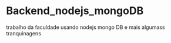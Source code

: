 # Backend_nodejs_mongoDB
trabalho da faculdade usando nodejs mongo DB e mais algumass tranquinagens
